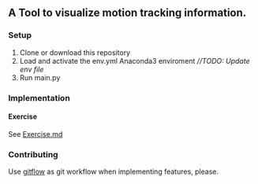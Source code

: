 ## A Tool to visualize motion tracking information.

### Setup

1. Clone or download this repository
2. Load and activate the env.yml Anaconda3 enviroment _//TODO: Update env file_
3. Run main.py

### Implementation

#### Exercise

See [Exercise.md](docs/exercises.md)

### Contributing

Use [gitflow](https://de.atlassian.com/git/tutorials/comparing-workflows/gitflow-workflow) as git workflow when implementing features, please.
